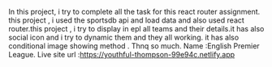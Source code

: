 In this project, i try to complete all the task for this react router assignment.
this project , i used the sportsdb api and  load data and also used react router.this project ,  i try to display in epl all teams and their details.it has also social icon and i try to dynamic them and they all working. it has also conditional image showing method . Thnq so much.
Name :English Premier League.
Live site url :https://youthful-thompson-99e94c.netlify.app

